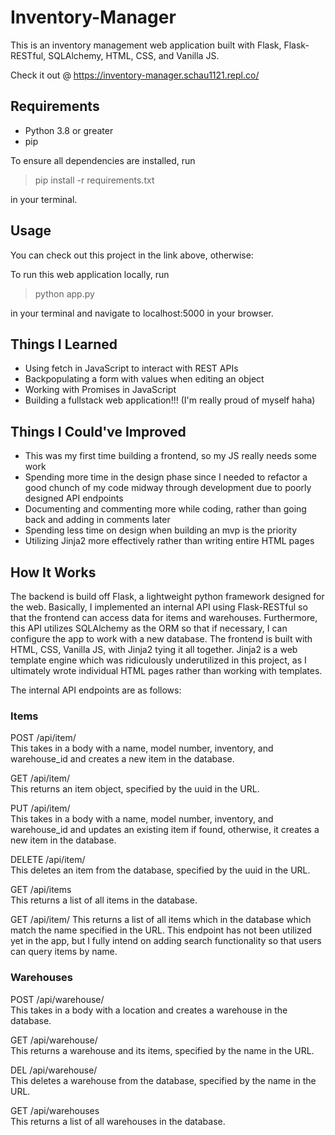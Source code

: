 # Inventory-Manager

This is an inventory management web application built with Flask, Flask-RESTful, SQLAlchemy, HTML, CSS, and Vanilla JS.

Check it out @ https://inventory-manager.schau1121.repl.co/

## Requirements

- Python 3.8 or greater
- pip

To ensure all dependencies are installed, run

> pip install -r requirements.txt

in your terminal.

## Usage

You can check out this project in the link above, otherwise:

To run this web application locally, run

> python app.py

in your terminal and navigate to localhost:5000 in your browser.

## Things I Learned

- Using fetch in JavaScript to interact with REST APIs
- Backpopulating a form with values when editing an object
- Working with Promises in JavaScript
- Building a fullstack web application!!! (I'm really proud of myself haha)

## Things I Could've Improved

- This was my first time building a frontend, so my JS really needs some work
- Spending more time in the design phase since I needed to refactor a good chunch of my code midway through development due to poorly designed API endpoints
- Documenting and commenting more while coding, rather than going back and adding in comments later
- Spending less time on design when building an mvp is the priority
- Utilizing Jinja2 more effectively rather than writing entire HTML pages

## How It Works

The backend is build off Flask, a lightweight python framework designed for the web. Basically, I implemented an internal API using Flask-RESTful so that the frontend can access data for items and warehouses. Furthermore, this API utilizes SQLAlchemy as the ORM so that if necessary, I can configure the app to work with a new database.
The frontend is built with HTML, CSS, Vanilla JS, with Jinja2 tying it all together. Jinja2 is a web template engine which was ridiculously underutilized in this project, as I ultimately wrote individual HTML pages rather than working with templates.

The internal API endpoints are as follows:

### Items

POST /api/item/<uuid>  
  This takes in a body with a name, model number, inventory, and warehouse_id and creates a new item in the database.
  
GET /api/item/<uuid>  
  This returns an item object, specified by the uuid in the URL.
  
PUT /api/item/<uuid>  
  This takes in a body with a name, model number, inventory, and warehouse_id and updates an existing item if found, otherwise, it creates a new item in the database.

DELETE /api/item/<uuid>  
  This deletes an item from the database, specified by the uuid in the URL.

GET /api/items  
  This returns a list of all items in the database.

GET /api/item/<name>
  This returns a list of all items which in the database which match the name specified in the URL.
  This endpoint has not been utilized yet in the app, but I fully intend on adding search functionality so that users can query items by name.

### Warehouses 

POST /api/warehouse/<name>  
  This takes in a body with a location and creates a warehouse in the database.

GET /api/warehouse/<name>  
  This returns a warehouse and its items, specified by the name in the URL.

DEL /api/warehouse/<name>  
  This deletes a warehouse from the database, specified by the name in the URL.
  
GET /api/warehouses  
  This returns a list of all warehouses in the database.
  
